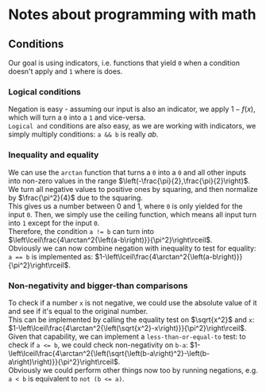 # Notes about programming with math

## Conditions
Our goal is using indicators, i.e. functions that yield `0` when a condition doesn't apply and `1` where is does.  

### Logical conditions
Negation is easy - assuming our input is also an indicator, we apply $1-f\left(x\right)$, which will turn a `0` into a `1` and vice-versa.  
`Logical and` conditions are also easy, as we are working with indicators, we simply multiply conditions: `a && b` is really $ab$.

### Inequality and equality
We can use the `arctan` function that turns a `0` into a `0` and all other inputs into non-zero values in the range $\left(-\frac{\pi}{2},\frac{\pi}{2}\right)$.  
We turn all negative values to positive ones by squaring, and then normalize by $\frac{\pi^2}{4}$ due to the squaring.  
This gives us a number between 0 and 1, where `0` is only yielded for the input `0`. Then, we simply use the ceiling function, which means all input turn into `1` except for the input `0`.  
Therefore, the condition `a != b` can turn into $\left\lceil\frac{4\arctan^2{\left(a-b\right)}}{\pi^2}\right\rceil$.  
Obviously we can now combine negation with inequality to test for equality: `a == b` is implemented as: $1-\left\lceil\frac{4\arctan^2{\left(a-b\right)}}{\pi^2}\right\rceil$.

### Non-negativity and bigger-than comparisons
To check if a number `x` is not negative, we could use the absolute value of it and see if it's equal to the original number.  
This can be implemented by calling the equality test on $\sqrt{x^2}$ and `x`: $1-\left\lceil\frac{4\arctan^2{\left(\sqrt{x^2}-x\right)}}{\pi^2}\right\rceil$.  
Given that capability, we can implement a `less-than-or-equal-to` test: to check if `a <= b`, we could check non-negativity on `b-a`: $1-\left\lceil\frac{4\arctan^2{\left(\sqrt{\left(b-a\right)^2}-\left(b-a\right)\right)}}{\pi^2}\right\rceil$.  
Obviously we could perform other things now too by running negations, e.g. `a < b` is equivalent to `not (b <= a)`.
